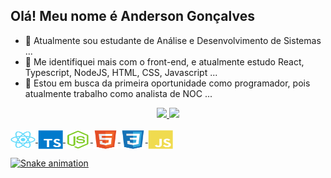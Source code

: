 ## Olá! Meu nome é Anderson Gonçalves

- 🔭 Atualmente sou estudante de Análise e Desenvolvimento de Sistemas ...
- 🌱 Me identifiquei mais com o front-end, e atualmente estudo React, Typescript, NodeJS, HTML, CSS, Javascript ...
- 👯 Estou em busca da primeira oportunidade como programador, pois atualmente trabalho como analista de NOC ...

<div align="center">
  <a href="https://github.com/andersonmgr">
  <img height="180em" src="https://github-readme-stats.vercel.app/api?username=andersonmgr&show_icons=true&theme=dark&include_all_commits=true&count_private=true"/>
  <img height="180em" src="https://github-readme-stats.vercel.app/api/top-langs/?username=andersonmgr&layout=compact&langs_count=7&theme=dark"/>
</div>

<div style="display: inline_block"><br>
  <img align="center" alt="And-React" height="30" width="40" src="https://raw.githubusercontent.com/devicons/devicon/master/icons/react/react-original.svg">
  <img align="center" alt="And-Ts" height="30" width="40" src="https://raw.githubusercontent.com/devicons/devicon/master/icons/typescript/typescript-plain.svg">
  <img align="center" alt="And-Node" height="30" width="40" src="https://raw.githubusercontent.com/devicons/devicon/master/icons/nodejs/nodejs-original.svg">
  <img align="center" alt="And-HTML" height="30" width="40" src="https://raw.githubusercontent.com/devicons/devicon/master/icons/html5/html5-original.svg">
  <img align="center" alt="And-CSS" height="30" width="40" src="https://raw.githubusercontent.com/devicons/devicon/master/icons/css3/css3-original.svg">
  <img align="center" alt="And-Js" height="30" width="40" src="https://raw.githubusercontent.com/devicons/devicon/master/icons/javascript/javascript-plain.svg">
</div>

![Snake animation](https://github.com/andersonmgr/andersonmgr/blob/output/github-contribution-grid-snake.svg)

